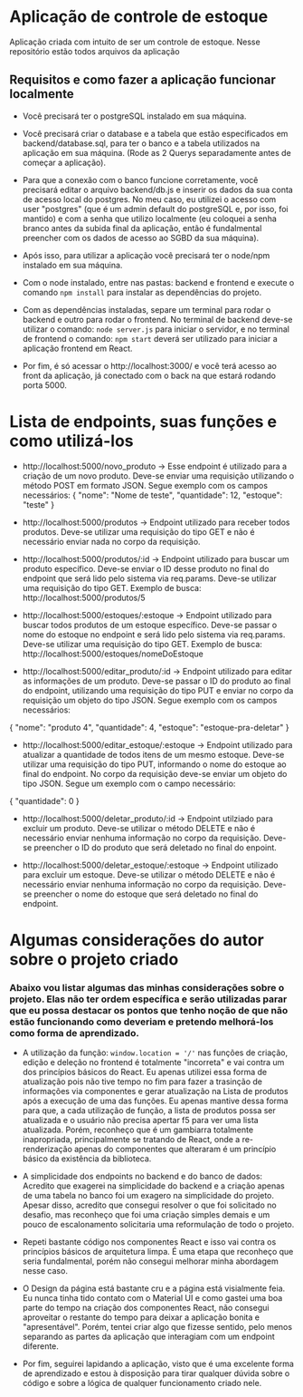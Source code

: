# Aplicação de controle de estoque

Aplicação criada com intuito de ser um controle de estoque. Nesse repositório estão todos arquivos da aplicação


## Requisitos e como fazer a aplicação funcionar localmente

- Você precisará ter o postgreSQL instalado em sua máquina.

- Você precisará criar o database e a tabela que estão especificados em backend/database.sql, para ter o banco e a tabela utilizados na aplicação em sua máquina. (Rode as 2 Querys separadamente antes de começar a aplicação).

- Para que a conexão com o banco funcione corretamente, você precisará editar o arquivo backend/db.js e inserir os dados da sua conta de acesso local do postgres. No meu caso, eu utilizei o acesso com user "postgres" (que é um admin default do postgreSQL e, por isso, foi mantido) e com a senha que utilizo localmente (eu coloquei a senha branco antes da subida final da aplicação, então é fundalmental preencher com os dados de acesso ao SGBD da sua máquina).

- Após isso, para utilizar a aplicação você precisará ter o node/npm instalado em sua máquina.

- Com o node instalado, entre nas pastas: backend e frontend e execute o comando ```npm install``` para instalar as dependências do projeto.

- Com as dependências instaladas, separe um terminal para rodar o backend e outro para rodar o frontend. No terminal de backend deve-se utilizar o comando: ```node server.js``` para iniciar o servidor, e no terminal de frontend o comando: ```npm start``` deverá ser utilizado para iniciar a aplicação frontend em React. 

- Por fim, é só acessar o http://localhost:3000/ e você terá acesso ao front da aplicação, já conectado com o back na que estará rodando porta 5000.


# Lista de endpoints, suas funções e como utilizá-los

- http://localhost:5000/novo_produto -> Esse endpoint é utilizado para a criação de um novo produto. Deve-se enviar uma requisição utilizando o método POST em formato JSON. Segue exemplo com os campos necessários: 
{
    "nome": "Nome de teste",
    "quantidade": 12,
    "estoque": "teste"
}


- http://localhost:5000/produtos -> Endpoint utilizado para receber todos produtos. Deve-se utilizar uma requisição do tipo GET e não é necessário enviar nada no corpo da requisição.


- http://localhost:5000/produtos/:id -> Endpoint utilizado para buscar um produto específico. Deve-se enviar o ID desse produto no final do endpoint que será lido pelo sistema via req.params. Deve-se utilizar uma requisição do tipo GET. Exemplo de busca:  http://localhost:5000/produtos/5


- http://localhost:5000/estoques/:estoque -> Endpoint utilizado para buscar todos produtos de um estoque específico. Deve-se passar o nome do estoque no endpoint e será lido pelo sistema via req.params. Deve-se utilizar uma requisição do tipo GET. Exemplo de busca: http://localhost:5000/estoques/nomeDoEstoque


- http://localhost:5000/editar_produto/:id -> Endpoint utilizado para editar as informações de um produto. Deve-se passar o ID do produto ao final do endpoint, utilizando uma requisição do tipo PUT e enviar no corpo da requisição um objeto do tipo JSON. Segue exemplo com os campos necessários:

{
    "nome": "produto 4",
    "quantidade": 4,
    "estoque": "estoque-pra-deletar"
}


- http://localhost:5000/editar_estoque/:estoque -> Endpoint utilizado para atualizar a quantidade de todos itens de um mesmo estoque. Deve-se utilizar uma requisição do tipo PUT, informando o nome do estoque ao final do endpoint. No corpo da requisição deve-se enviar um objeto do tipo JSON. Segue um exemplo com o campo necessário:

{
    "quantidade": 0
}


- http://localhost:5000/deletar_produto/:id -> Endpoint utilziado para excluir um produto. Deve-se utilizar o método DELETE e não é necessário enviar nenhuma informação no corpo da requisição. Deve-se preencher o ID do produto que será deletado no final do enpoint.


- http://localhost:5000/deletar_estoque/:estoque -> Endpoint utilizado para excluir um estoque. Deve-se utilizar o método DELETE e não é necessário enviar nenhuma informação no corpo da requisição. Deve-se preencher o nome do estoque que será deletado no final do endpoint.


# Algumas considerações do autor sobre o projeto criado

### Abaixo vou listar algumas das minhas considerações sobre o projeto. Elas não ter ordem específica e serão utilizadas parar que eu possa destacar os pontos que tenho noção de que não estão funcionando como deveriam e pretendo melhorá-los como forma de aprendizado.

- A utilização da função: ```window.location = '/'``` nas funções de criação, edição e deleção no frontend é totalmente "incorreta" e vai contra um dos princípios básicos do React. Eu apenas utilizei essa forma de atualização pois não tive tempo no fim para fazer a trasinção de informações via componentes e gerar atualização na Lista de produtos após a execução de uma das funções. Eu apenas mantive dessa forma para que, a cada utilização de função, a lista de produtos possa ser atualizada e o usuário não precisa apertar f5 para ver uma lista atualizada. Porém, reconheço que é um gambiarra totalmente inapropriada, principalmente se tratando de React, onde a re-renderização apenas do componentes que alteraram é um princípio básico da existência da biblioteca.

- A simplicidade dos endpoints no backend e do banco de dados: Acredito que exagerei na simplicidade do backend e a criação apenas de uma tabela no banco foi um exagero na simplicidade do projeto. Apesar disso, acredito que consegui resolver o que foi solicitado no desafio, mas reconheço que foi uma criação simples demais e um pouco de escalonamento solicitaria uma reformulação de todo o projeto.

- Repeti bastante código nos componentes React e isso vai contra os princípios básicos de arquitetura limpa. É uma etapa que reconheço que seria fundalmental, porém não consegui melhorar minha abordagem nesse caso.

- O Design da página está bastante cru e a página está visialmente feia. Eu nunca tinha tido contato com o Material UI e como gastei uma boa parte do tempo na criação dos componentes React, não consegui aproveitar o restante do tempo para deixar a aplicação bonita e "apresentável". Porém, tentei criar algo que fizesse sentido, pelo menos separando as partes da aplicação que interagiam com um endpoint diferente.

- Por fim, seguirei lapidando a aplicação, visto que é uma excelente forma de aprendizado e estou à disposição para tirar qualquer dúvida sobre o código e sobre a lógica de qualquer funcionamento criado nele.
